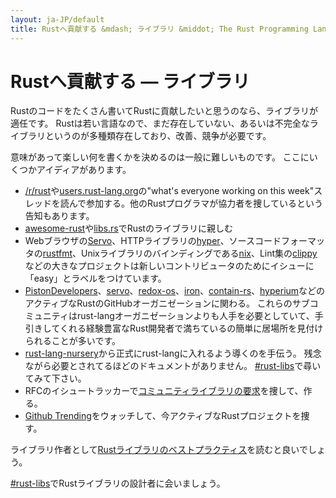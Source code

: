 ```yaml
---
layout: ja-JP/default
title: Rustへ貢献する &mdash; ライブラリ &middot; The Rust Programming Language
---
```


# Rustへ貢献する &mdash; ライブラリ

Rustのコードをたくさん書いてRustに貢献したいと思うのなら、ライブラリが適任です。
Rustは若い言語なので、まだ存在していない、あるいは不完全なライブラリというのが多種類存在しており、改善、競争が必要です。

意味があって楽しい何を書くかを決めるのは一般に難しいものです。
ここにいくつかアイディアがあります。

* [/r/rust]や[users.rust-lang.org]の"what's everyone working on this week"スレッドを読んで参加する。他のRustプログラマが協力者を捜しているという告知もあります。
* [awesome-rust]や[libs.rs]でRustのライブラリに親しむ
* Webブラウザの[Servo]、HTTPライブラリの[hyper]、ソースコードフォーマッタの[rustfmt]、Unixライブラリのバインディングである[nix]、Lint集の[clippy]などの大きなプロジェクトは新しいコントリビュータのためにイシューに「easy」とラベルをつけています。
* [PistonDevelopers]、[servo]、[redox-os]、[iron]、[contain-rs]、[hyperium]などのアクティブなRustのGitHubオーガニゼーションに関わる。
  これらのサブコミュニティはrust-langオーガニゼーションよりも人手を必要としていて、手引きしてくれる経験豊富なRust開発者で満ちているの簡単に居場所を見付けられることが多いです。
* [rust-lang-nursery]から正式にrust-langに入れるよう導くのを手伝う。
  残念ながら必要とされてるほどのドキュメントがありません。
  [#rust-libs]で尋いてみて下さい。
* RFCのイシュートラッカーで[コミュニティライブラリの要求][requested]を捜して、作る。
* [Github Trending][trending]をウォッチして、今アクティブなRustプロジェクトを捜す。

ライブラリ作者として[Rustライブラリのベストプラクティス][lib-prac]を読むと良いでしょう。

[#rust-libs]でRustライブラリの設計者に会いましょう。

<!--
TODO: Not sure #rust-libs is the place to direct people
-->

[#rust-libs]: https://client00.chat.mibbit.com/?server=irc.mozilla.org&channel=%23rust-libs
[/r/rust]: https://reddit.com/r/rust
[PistonDevelopers]: https://github.com/PistonDevelopers
[Servo]: https://github.com/servo/servo
[Servo]: https://github.com/servo/servo
[awesome-rust]: https://github.com/kud1ing/awesome-rust
[clippy]: https://github.com/Manishearth/rust-clippy
[contain-rs]: https://github.com/contain-rs
[hyper]: https://github.com/hyperium/hyper
[hyperium]: https://github.com/hyperium
[iron]: https://github.com/iron
[lib-prac]: https://pascalhertleif.de/artikel/good-practices-for-writing-rust-libraries/
[libs.rs]: http://libs.rs
[nix]: https://github.com/nix-rust/nix/
[redox-os]: https://github.com/redox-os
[requested]: https://github.com/rust-lang/rfcs/labels/A-community-library
[rust-lang-nursery]: https://github.com/rust-lang-nursery
[rustfmt]: https://github.com/rust-lang-nursery/rustfmt
[trending]: https://github.com/trending?l=rust
[users.rust-lang.org]: https://users.rust-lang.org
